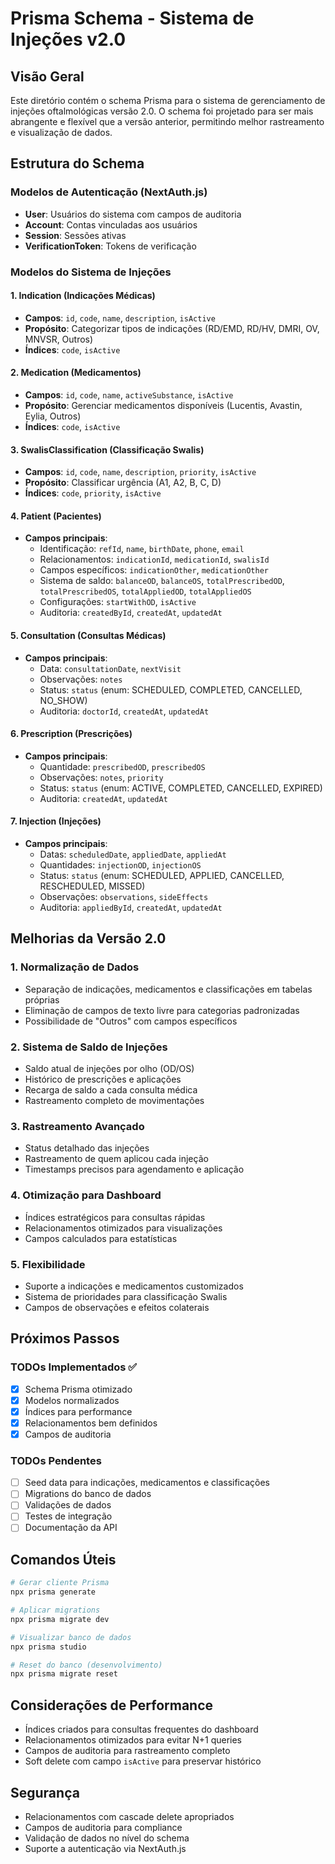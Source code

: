 # Prisma Schema - Sistema de Injeções v2.0

## Visão Geral

Este diretório contém o schema Prisma para o sistema de gerenciamento de injeções oftalmológicas versão 2.0. O schema foi projetado para ser mais abrangente e flexível que a versão anterior, permitindo melhor rastreamento e visualização de dados.

## Estrutura do Schema

### Modelos de Autenticação (NextAuth.js)

- **User**: Usuários do sistema com campos de auditoria
- **Account**: Contas vinculadas aos usuários
- **Session**: Sessões ativas
- **VerificationToken**: Tokens de verificação

### Modelos do Sistema de Injeções

#### 1. Indication (Indicações Médicas)

- **Campos**: `id`, `code`, `name`, `description`, `isActive`
- **Propósito**: Categorizar tipos de indicações (RD/EMD, RD/HV, DMRI, OV, MNVSR, Outros)
- **Índices**: `code`, `isActive`

#### 2. Medication (Medicamentos)

- **Campos**: `id`, `code`, `name`, `activeSubstance`, `isActive`
- **Propósito**: Gerenciar medicamentos disponíveis (Lucentis, Avastin, Eylia, Outros)
- **Índices**: `code`, `isActive`

#### 3. SwalisClassification (Classificação Swalis)

- **Campos**: `id`, `code`, `name`, `description`, `priority`, `isActive`
- **Propósito**: Classificar urgência (A1, A2, B, C, D)
- **Índices**: `code`, `priority`, `isActive`

#### 4. Patient (Pacientes)

- **Campos principais**:
  - Identificação: `refId`, `name`, `birthDate`, `phone`, `email`
  - Relacionamentos: `indicationId`, `medicationId`, `swalisId`
  - Campos específicos: `indicationOther`, `medicationOther`
  - Sistema de saldo: `balanceOD`, `balanceOS`, `totalPrescribedOD`, `totalPrescribedOS`, `totalAppliedOD`, `totalAppliedOS`
  - Configurações: `startWithOD`, `isActive`
  - Auditoria: `createdById`, `createdAt`, `updatedAt`

#### 5. Consultation (Consultas Médicas)

- **Campos principais**:
  - Data: `consultationDate`, `nextVisit`
  - Observações: `notes`
  - Status: `status` (enum: SCHEDULED, COMPLETED, CANCELLED, NO_SHOW)
  - Auditoria: `doctorId`, `createdAt`, `updatedAt`

#### 6. Prescription (Prescrições)

- **Campos principais**:
  - Quantidade: `prescribedOD`, `prescribedOS`
  - Observações: `notes`, `priority`
  - Status: `status` (enum: ACTIVE, COMPLETED, CANCELLED, EXPIRED)
  - Auditoria: `createdAt`, `updatedAt`

#### 7. Injection (Injeções)

- **Campos principais**:
  - Datas: `scheduledDate`, `appliedDate`, `appliedAt`
  - Quantidades: `injectionOD`, `injectionOS`
  - Status: `status` (enum: SCHEDULED, APPLIED, CANCELLED, RESCHEDULED, MISSED)
  - Observações: `observations`, `sideEffects`
  - Auditoria: `appliedById`, `createdAt`, `updatedAt`

## Melhorias da Versão 2.0

### 1. Normalização de Dados

- Separação de indicações, medicamentos e classificações em tabelas próprias
- Eliminação de campos de texto livre para categorias padronizadas
- Possibilidade de "Outros" com campos específicos

### 2. Sistema de Saldo de Injeções

- Saldo atual de injeções por olho (OD/OS)
- Histórico de prescrições e aplicações
- Recarga de saldo a cada consulta médica
- Rastreamento completo de movimentações

### 3. Rastreamento Avançado

- Status detalhado das injeções
- Rastreamento de quem aplicou cada injeção
- Timestamps precisos para agendamento e aplicação

### 4. Otimização para Dashboard

- Índices estratégicos para consultas rápidas
- Relacionamentos otimizados para visualizações
- Campos calculados para estatísticas

### 5. Flexibilidade

- Suporte a indicações e medicamentos customizados
- Sistema de prioridades para classificação Swalis
- Campos de observações e efeitos colaterais

## Próximos Passos

### TODOs Implementados ✅

- [x] Schema Prisma otimizado
- [x] Modelos normalizados
- [x] Índices para performance
- [x] Relacionamentos bem definidos
- [x] Campos de auditoria

### TODOs Pendentes

- [ ] Seed data para indicações, medicamentos e classificações
- [ ] Migrations do banco de dados
- [ ] Validações de dados
- [ ] Testes de integração
- [ ] Documentação da API

## Comandos Úteis

```bash
# Gerar cliente Prisma
npx prisma generate

# Aplicar migrations
npx prisma migrate dev

# Visualizar banco de dados
npx prisma studio

# Reset do banco (desenvolvimento)
npx prisma migrate reset
```

## Considerações de Performance

- Índices criados para consultas frequentes do dashboard
- Relacionamentos otimizados para evitar N+1 queries
- Campos de auditoria para rastreamento completo
- Soft delete com campo `isActive` para preservar histórico

## Segurança

- Relacionamentos com cascade delete apropriados
- Campos de auditoria para compliance
- Validação de dados no nível do schema
- Suporte a autenticação via NextAuth.js
